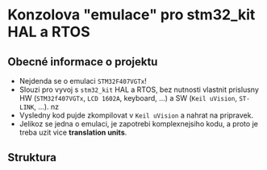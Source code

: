 # Konzolova "emulace" pro stm32_kit HAL a RTOS

## Obecné informace o projektu

- Nejdenda se o emulaci `STM32F407VGTx`!
- Slouzi pro vyvoj s `stm32_kit` HAL a RTOS, bez nutnosti vlastnit prislusny HW (`STM32f407VGTx`, `LCD 1602A`, keyboard, ...) a SW (`Keil uVision`, `ST-LINK`, ...). nz
- Vysledny kod pujde zkompilovat v `Keil uVision` a nahrat na pripravek.
- Jelikoz se jedna o emulaci, je zapotrebi komplexnejsiho kodu, a proto je treba uzit vice **translation units**.

## Struktura

